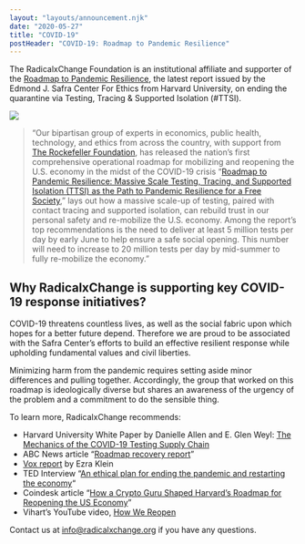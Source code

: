```yaml
---
layout: "layouts/announcement.njk"
date: "2020-05-27"
title: "COVID-19"
postHeader: "COVID-19: Roadmap to Pandemic Resilience"
---
```


The RadicalxChange Foundation is an institutional affiliate and supporter of the [Roadmap to Pandemic Resilience](https://www.pandemictesting.org/), the latest report issued by the Edmond J. Safra Center For Ethics from Harvard University, on ending the quarantine via Testing, Tracing & Supported Isolation (#TTSI).

<a class="block" href="https://www.pandemictesting.org/">![](/images/covid/roadmap_to_pandemic_resilience.png)</a>

> “Our bipartisan group of experts in economics, public health, technology, and ethics from across the country, with support from [The Rockefeller Foundation](https://www.rockefellerfoundation.org/), has released the nation’s first comprehensive operational roadmap for mobilizing and reopening the U.S. economy in the midst of the COVID-19 crisis “[Roadmap to Pandemic Resilience: Massive Scale Testing, Tracing, and Supported Isolation (TTSI) as the Path to Pandemic Resilience for a Free Society](https://ethics.harvard.edu/files/center-for-ethics/files/roadmaptopandemicresilience_updated_4.20.20.pdf),” lays out how a massive scale-up of testing, paired with contact tracing and supported isolation, can rebuild trust in our personal safety and re-mobilize the U.S. economy. Among the report’s top recommendations is the need to deliver at least 5 million tests per day by early June to help ensure a safe social opening. This number will need to increase to 20 million tests per day by mid-summer to fully re-mobilize the economy.”

## Why RadicalxChange is supporting key COVID-19 response initiatives?

COVID-19 threatens countless lives, as well as the social fabric upon which hopes for a better future depend. Therefore we are proud to be associated with the Safra Center’s efforts to build an effective resilient response while upholding fundamental values and civil liberties.

Minimizing harm from the pandemic requires setting aside minor differences and pulling together. Accordingly, the group that worked on this roadmap is ideologically diverse but shares an awareness of the urgency of the problem and a commitment to do the sensible thing.

To learn more, RadicalxChange recommends:

- Harvard University White Paper by Danielle Allen and E. Glen Weyl: [The Mechanics of the COVID-19 Testing Supply Chain](https://drive.google.com/file/d/1wJF3DiZ5aIEGmsT1fOhhvtSw4BD3EpBX/view)
- ABC News article “[Roadmap recovery report](https://abcnews.go.com/US/road-map-recovery-report-20-million-coronavirus-tests/story?id=70230097)”
- [Vox report](https://www.vox.com/2020/4/10/21215494/coronavirus-plans-social-distancing-economy-recession-depression-unemployment) by Ezra Klein
- TED Interview “[An ethical plan for ending the pandemic and restarting the economy](https://www.ted.com/talks/danielle_allen_the_tech_we_need_to_end_the_pandemic_and_restart_the_economy)“
- Coindesk article “[How a Crypto Guru Shaped Harvard’s Roadmap for Reopening the US Economy](https://www.coindesk.com/how-a-crypto-guru-shaped-harvards-roadmap-for-reopening-the-us-economy)”
- Vihart’s YouTube video, [How We Reopen](https://www.youtube.com/watch?v=HhRQxk9QA-o)

Contact us at [info@radicalxchange.org](mailto:info@radicalxchange.org) if you have any questions.

